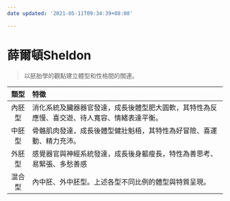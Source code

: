 ```yaml
---
date updated: '2021-05-11T09:34:39+08:00'

---
```


# 薛爾頓Sheldon

> 以胚胎學的觀點建立體型和性格間的關連。

|  類型 | 特徵                                             |
| :-: | :--------------------------------------------- |
| 內胚型 | 消化系統及臟器器官發達，成長後體型肥大圓軟，其特性為反應慢、喜交遊、待人寬容、情緒表達平衡。 |
| 中胚型 | 骨骼肌肉發達，成長後體型健壯魁梧，其特性為好冒險、喜運動、精力充沛。             |
| 外胚型 | 感覺器官與神經系統發達，成長後身軀瘦長，特性為善思考、易緊張、多愁善感            |
| 混合型 | 內中胚、外中胚型。上述各型不同比例的體型與特質呈現。                     |
